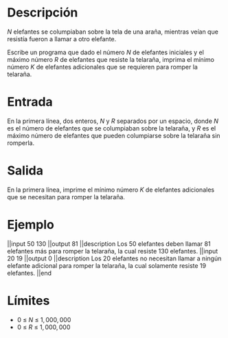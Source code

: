 # Descripción

$N$ elefantes se columpiaban sobre la tela de una araña, mientras veían que resistía fueron a llamar a otro elefante.

Escribe un programa que dado el n&uacute;mero $N$ de elefantes iniciales y el m&aacute;ximo n&uacute;mero $R$ de elefantes que resiste la telara&ntilde;a, imprima el m&iacute;nimo n&uacute;mero $K$ de elefantes adicionales que se requieren para romper la telara&ntilde;a. 

# Entrada

En la primera línea, dos enteros, $N$ y $R$ separados por un espacio, donde $N$ es el número de elefantes que se columpiaban sobre la telara&ntilde;a, y $R$ es el máximo número de elefantes que pueden columpiarse sobre la telara&ntilde;a sin romperla.

# Salida

En la primera línea, imprime el mínimo número $K$ de elefantes adicionales que se necesitan para romper la telaraña.

# Ejemplo

||input
50 130
||output
81
||description
Los 50 elefantes deben llamar 81 elefantes m&aacute;s para romper la telara&ntilde;a, la cual resiste 130 elefantes.
||input
20 19
||output
0
||description
Los 20 elefantes no necesitan llamar a ning&uacute;n elefante adicional para romper la telara&ntilde;a, la cual solamente resiste 19 elefantes. 
||end

# Límites

* 0 &le; $N$ &le; $1,000,000$
* 0 &le; $R$ &le; $1,000,000$

